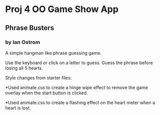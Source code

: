 # Proj 4 OO Game Show App

## Phrase Busters

### by Ian Ostrom

A simple hangman like phrase guessing game.

Use the keyboard or click on a letter to guess. Guess the phrase before losing all 5 hearts.

Style changes from starter files:

*Used animate.css to create a hinge wipe effect to remove the game overlay when the start button is clicked. 

*Used animate.css to create a flashing effect on the heart meter when a heart is lost.